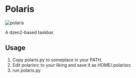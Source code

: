 # Polaris

![polaris](http://notsnippets.tumblr.com/photo/1280/4253853530/1/tumblr_liyow8KN9v1qb4i3y "polaris")

A dzen2-based taskbar.

## Usage

1. Copy polaris.py to someplace in your PATH.
2. Edit polarisrc to your liking and save it as HOME/.polarisrc
3. run polaris.py
